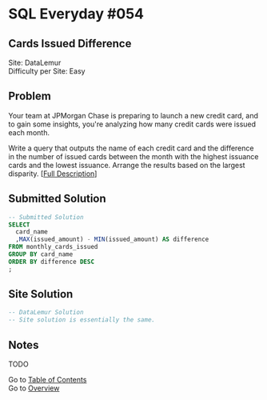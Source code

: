 # SQL Everyday \#054

## Cards Issued Difference

Site: DataLemur\
Difficulty per Site: Easy

## Problem

Your team at JPMorgan Chase is preparing to launch a new credit card, and to gain some insights, you're analyzing how many credit cards were issued each month.

Write a query that outputs the name of each credit card and the difference in the number of issued cards between the month with the highest issuance cards and the lowest issuance. Arrange the results based on the largest disparity. [[Full Description](https://datalemur.com/questions/cards-issued-difference)]

## Submitted Solution

```sql
-- Submitted Solution
SELECT 
  card_name
  ,MAX(issued_amount) - MIN(issued_amount) AS difference 
FROM monthly_cards_issued
GROUP BY card_name
ORDER BY difference DESC
;
```

## Site Solution

```sql
-- DataLemur Solution 
-- Site solution is essentially the same.
```

## Notes

TODO

Go to [Table of Contents](/README.md#contents)\
Go to [Overview](/README.md)
